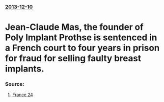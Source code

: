 ### [2013-12-10](/news/2013/12/10/index.md)

# Jean-Claude Mas, the founder of Poly Implant Prothse is sentenced in a French court to four years in prison for fraud for selling faulty breast implants. 




### Source:

1. [France 24](http://www.france24.com/en/breaking/20131210-founder-faulty-breast-implant-firm-pip-sentenced-four-years?ns_campaign=al_en&ns_mchannel=email_marketing&ns_source=AL_20131210_1048&ns_linkname=20131210_breaking_news&ns_fee=0&f24_member_id=1080960490882)
